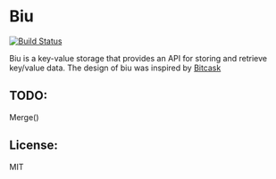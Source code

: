 # Biu
[![Build Status](https://travis-ci.org/Leviathan1995/Biu.svg?branch=master)](https://travis-ci.org/Leviathan1995/Biu)

   Biu is a key-value storage that provides an API for storing and retrieve key/value data. The design of biu was inspired by [Bitcask](http://basho.com/wp-content/uploads/2015/05/bitcask-intro.pdf) 

## TODO:
  Merge()

## License:
MIT
